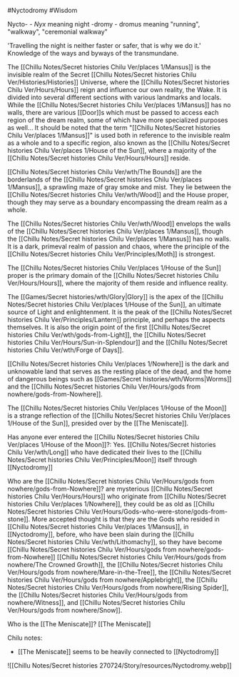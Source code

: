 #Nyctodromy #Wisdom 

Nycto- - _Nyx_ meaning night
-dromy - dromus meaning "running", "walkway", "ceremonial walkway"

'Travelling the night is neither faster or safer, that is why we do it.' Knowledge of the ways and byways of the transmundane.

The [[Chillu Notes/Secret histories Chilu Ver/places 1/Mansus]] is the invisible realm of the Secret [[Chillu Notes/Secret histories Chilu Ver/Histories/Histories]] Universe, where the [[Chillu Notes/Secret histories Chilu Ver/Hours/Hours]] reign and influence our own reality, the Wake. It is divided into several different sections with various landmarks and locals.
While the [[Chillu Notes/Secret histories Chilu Ver/places 1/Mansus]] has no walls, there are various [[Door]]s which must be passed to access each region of the dream realm, some of which have more specialized purposes as well... It should be noted that the term "[[Chillu Notes/Secret histories Chilu Ver/places 1/Mansus]]" is used both in reference to the invisible realm as a whole and to a specific region, also known as the [[Chillu Notes/Secret histories Chilu Ver/places 1/House of the Sun]], where a majority of the [[Chillu Notes/Secret histories Chilu Ver/Hours/Hours]] reside.


[[Chillu Notes/Secret histories Chilu Ver/wth/The Bounds]] are the borderlands of the [[Chillu Notes/Secret histories Chilu Ver/places 1/Mansus]], a sprawling maze of gray smoke and mist. They lie between the [[Chillu Notes/Secret histories Chilu Ver/wth/Wood]] and the House proper, though they may serve as a boundary encompassing the dream realm as a whole.

The [[Chillu Notes/Secret histories Chilu Ver/wth/Wood]] envelops the walls of the [[Chillu Notes/Secret histories Chilu Ver/places 1/Mansus]], though the [[Chillu Notes/Secret histories Chilu Ver/places 1/Mansus]] has no walls. It is a dark, primeval realm of passion and chaos, where the principle of the [[Chillu Notes/Secret histories Chilu Ver/Principles/Moth]] is strongest.

The [[Chillu Notes/Secret histories Chilu Ver/places 1/House of the Sun]] proper is the primary domain of the [[Chillu Notes/Secret histories Chilu Ver/Hours/Hours]], where the majority of them reside and influence reality. 

The [[Games/Secret histories/wth/Glory|Glory]] is the apex of the [[Chillu Notes/Secret histories Chilu Ver/places 1/House of the Sun]], an ultimate source of Light and enlightenment. It is the peak of the [[Chillu Notes/Secret histories Chilu Ver/Principles/Lantern]] principle, and perhaps the aspects themselves.
It is also the origin point of the first [[Chillu Notes/Secret histories Chilu Ver/wth/gods-from-Light]], the [[Chillu Notes/Secret histories Chilu Ver/Hours/Sun-in-Splendour]] and the [[Chillu Notes/Secret histories Chilu Ver/wth/Forge of Days]]. 

[[Chillu Notes/Secret histories Chilu Ver/places 1/Nowhere]] is the dark and unknowable land that serves as the resting place of the dead, and the home of dangerous beings such as [[Games/Secret histories/wth/Worms|Worms]] and the [[Chillu Notes/Secret histories Chilu Ver/Hours/gods from nowhere/gods-from-Nowhere]].

The [[Chillu Notes/Secret histories Chilu Ver/places 1/House of the Moon]] is a strange reflection of the [[Chillu Notes/Secret histories Chilu Ver/places 1/House of the Sun]], presided over by the [[The Meniscate]].


Has anyone ever entered the [[Chillu Notes/Secret histories Chilu Ver/places 1/House of the Moon]]?: 
Yes. [[Chillu Notes/Secret histories Chilu Ver/wth/Long]] who have dedicated their lives to the [[Chillu Notes/Secret histories Chilu Ver/Principles/Moon]] itself through [[Nyctodromy]]

Who are the [[Chillu Notes/Secret histories Chilu Ver/Hours/gods from nowhere/gods-from-Nowhere]]? 
are mysterious [[Chillu Notes/Secret histories Chilu Ver/Hours/Hours]] who originate from [[Chillu Notes/Secret histories Chilu Ver/places 1/Nowhere]], they could be as old as [[Chillu Notes/Secret histories Chilu Ver/Hours/Gods-who-were-stone/gods-from-stone]]. More accepted thought is that they are the Gods who resided in [[Chillu Notes/Secret histories Chilu Ver/places 1/Mansus]], in [[Nyctodromy]], before, who have been slain during the [[Chillu Notes/Secret histories Chilu Ver/wth/Lithomachy]], so they have become [[Chillu Notes/Secret histories Chilu Ver/Hours/gods from nowhere/gods-from-Nowhere]]
[[Chillu Notes/Secret histories Chilu Ver/Hours/gods from nowhere/The Crowned Growth]], the [[Chillu Notes/Secret histories Chilu Ver/Hours/gods from nowhere/Mare-in-the-Tree]], the [[Chillu Notes/Secret histories Chilu Ver/Hours/gods from nowhere/Applebright]], the [[Chillu Notes/Secret histories Chilu Ver/Hours/gods from nowhere/Rising Spider]], the [[Chillu Notes/Secret histories Chilu Ver/Hours/gods from nowhere/Witness]], and [[Chillu Notes/Secret histories Chilu Ver/Hours/gods from nowhere/Snow]].

Who is the [[The Meniscate]]?
[[The Meniscate]]

Chilu notes:
- [[The Meniscate]] seems to be heavily connected to [[Nyctodromy]]

![[Chillu Notes/Secret histories 270724/Story/resources/Nyctodromy.webp]]